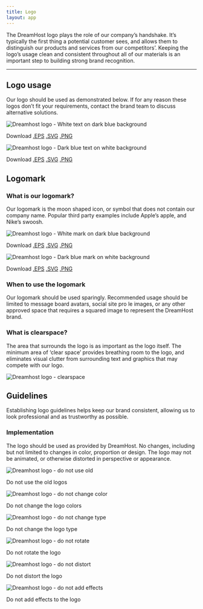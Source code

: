 ```yaml
---
title: Logo
layout: app
---
```


<p class="t-4">The DreamHost logo plays the role of our company’s handshake. It’s typically the first thing a potential customer sees, and allows them to distinguish our products and services from our competitors’. Keeping the logo’s usage clean and consistent throughout all of our materials is an important step to building strong brand recognition.</p>

<hr />

<h2 class="m-bottom-4">Logo usage</h2>
<p>Our logo should be used as demonstrated below. If for any reason these logos don’t fit your requirements, contact the brand team to discuss alternative solutions.</p>

<div class="u-clearfix m-bottom-4">
	<div class="g-1_2"><img class="m-bottom-0 p-bottom-0" src="{{site.baseurl}}/assets/images/logo/dh-logo-w.png" alt="Dreamhost logo - White text on dark blue background" /><p class="p-2 t-center bg-c-g100">Download <a href="{{site.baseurl}}/assets/downloads/logo/dh_logo-white.eps" download="dh_logo-white.eps">.EPS</a> <a href="{{site.baseurl}}/assets/downloads/logo/dh_logo-white.svg" download="dh_logo-white.svg">.SVG</a> <a href="{{site.baseurl}}/assets/downloads/logo/dh_logo-white.png" download="dh_logo-white.png">.PNG</a></p></div>
	<div class="g-1_2"><img class="border t-c-g100 m-bottom-0 p-bottom-0" src="{{site.baseurl}}/assets/images/logo/dh-logo-b.png" alt="Dreamhost logo - Dark blue text on white background"><p class="p-2 t-center bg-c-g100">Download <a href="{{site.baseurl}}/assets/downloads/logo/dh_logo-blue.eps" download="dh_logo-blue.eps">.EPS</a> <a href="{{site.baseurl}}/assets/downloads/logo/dh_logo-blue.svg" download="dh_logo-blue.svg">.SVG</a> <a href="{{site.baseurl}}/assets/downloads/logo/dh_logo-blue.png" download="dh_logo-blue.png">.PNG</a></p></div>
</div>

<h2 class="m-bottom-4">Logomark</h2>

<h3 class="m-bottom-3">What is our logomark?</h3>

<p class="m-bottom-4">Our logomark is the moon shaped icon, or symbol that does not contain our company name. Popular third party examples include Apple’s apple, and Nike’s swoosh.</p>

<div class="u-clearfix m-bottom-4">
	<div class="g-1_2"><img class="m-bottom-0 p-bottom-0" src="{{site.baseurl}}/assets/images/logo/dh-logomark-w.png" alt="Dreamhost logo - White mark on dark blue background" /><p class="p-2 t-center bg-c-g100">Download <a href="{{site.baseurl}}/assets/downloads/logo/dh_logomark-white.eps" download="dh_logomark-white.eps">.EPS</a> <a href="{{site.baseurl}}/assets/downloads/logo/dh_logomark-white.svg" download="dh_logomark-white.svg">.SVG</a> <a href="{{site.baseurl}}/assets/downloads/logo/dh_logomark-white.png" download="dh_logomark-white.png">.PNG</a></p></div>
	<div class="g-1_2"><img class="border t-c-g100 m-bottom-0 p-bottom-0" src="{{site.baseurl}}/assets/images/logo/dh-logomark-b.png" alt="Dreamhost logo - Dark blue mark on white background"><p class="p-2 t-center bg-c-g100">Download <a href="{{site.baseurl}}/assets/downloads/logo/dh_logomark-blue.eps" download="dh_logomark-blue.eps">.EPS</a> <a href="{{site.baseurl}}/assets/downloads/logo/dh_logomark-blue.svg" download="dh_logomark-blue.svg">.SVG</a> <a href="{{site.baseurl}}/assets/downloads/logo/dh_logomark-blue.png" download="dh_logomark-blue.png">.PNG</a></p></div>
</div>

<h3 class="m-bottom-3">When to use the logomark</h3>

<p class="m-bottom-4">Our logomark should be used sparingly. Recommended usage should be limited to message board avatars, social site pro le images, or any other approved space that requires a squared image to represent the DreamHost brand.</p>

<h3 class="m-bottom-3">What is clearspace?</h3>

<p class="m-bottom-8">The area that surrounds the logo is as important as the logo itself. The minimum area of ‘clear space’ provides breathing room to the logo, and eliminates visual clutter from surrounding text and graphics that may compete with our logo.</p>

<img class="border t-c-g100 m-bottom-4 p-bottom-0" src="{{site.baseurl}}/assets/images/logo/dh-logo-clrspc-ww.png" alt="Dreamhost logo - clearspace" />

<h2 class="m-bottom-4">Guidelines</h2>

<p class="t-4 m-bottom-6">Establishing logo guidelines helps keep our brand consistent, allowing us to look professional and as trustworthy as possible.</p>

<h3 class="m-bottom-3">Implementation</h3>
<p class="m-bottom-8">The logo should be used as provided by DreamHost. No changes, including but not limited to changes in color, proportion or design. The logo may not be animated, or otherwise distorted in perspective or appearance.</p>

<div class="u-clearfix">
	<div class="g-1_3"><img class="border t-c-g100 m-bottom-0" src="{{site.baseurl}}/assets/images/logo/dh-ldn-1.png" alt="Dreamhost logo - do not use old"><p class="p-2 bg-c-g100 t-center">Do not use the old logos</p></div>
	<div class="g-1_3"><img class="border t-c-g100 m-bottom-0" src="{{site.baseurl}}/assets/images/logo/dh-ldn-2.png" alt="Dreamhost logo - do not change color"><p class="p-2 bg-c-g100 t-center">Do not change the logo colors</p></div>
	<div class="g-1_3"><img class="border t-c-g100 m-bottom-0" src="{{site.baseurl}}/assets/images/logo/dh-ldn-3.png" alt="Dreamhost logo - do not change type"><p class="p-2 bg-c-g100 t-center">Do not change the logo type</p></div>
</div>
<div class="u-clearfix">
	<div class="g-1_3"><img class="border t-c-g100 m-bottom-0" src="{{site.baseurl}}/assets/images/logo/dh-ldn-4.png" alt="Dreamhost logo - do not rotate"><p class="p-2 bg-c-g100 t-center">Do not rotate the logo</p></div>
	<div class="g-1_3"><img class="border t-c-g100 m-bottom-0" src="{{site.baseurl}}/assets/images/logo/dh-ldn-5.png" alt="Dreamhost logo - do not distort"><p class="p-2 bg-c-g100 t-center">Do not distort the logo</p></div>
	<div class="g-1_3"><img class="border t-c-g100 m-bottom-0" src="{{site.baseurl}}/assets/images/logo/dh-ldn-6.png" alt="Dreamhost logo - do not add effects"><p class="p-2 bg-c-g100 t-center">Do not add effects to the logo</p></div>
</div>
